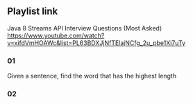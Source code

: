 
## Playlist link
Java 8 Streams API Interview Questions (Most Asked)
https://www.youtube.com/watch?v=xifdVmHOAWc&list=PL63BDXJjNfTElajNCfg_2u_pbe1Xi7uTy

### 01 
Given a sentence, find the word that has the highest length
### 02
